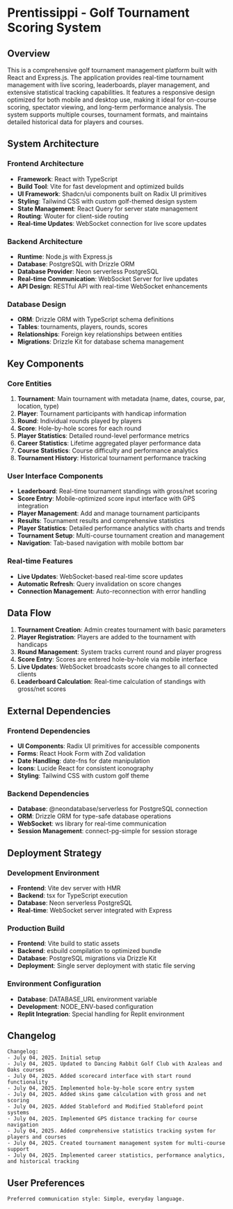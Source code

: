# Prentissippi - Golf Tournament Scoring System

## Overview

This is a comprehensive golf tournament management platform built with React and Express.js. The application provides real-time tournament management with live scoring, leaderboards, player management, and extensive statistical tracking capabilities. It features a responsive design optimized for both mobile and desktop use, making it ideal for on-course scoring, spectator viewing, and long-term performance analysis. The system supports multiple courses, tournament formats, and maintains detailed historical data for players and courses.

## System Architecture

### Frontend Architecture
- **Framework**: React with TypeScript
- **Build Tool**: Vite for fast development and optimized builds
- **UI Framework**: Shadcn/ui components built on Radix UI primitives
- **Styling**: Tailwind CSS with custom golf-themed design system
- **State Management**: React Query for server state management
- **Routing**: Wouter for client-side routing
- **Real-time Updates**: WebSocket connection for live score updates

### Backend Architecture
- **Runtime**: Node.js with Express.js
- **Database**: PostgreSQL with Drizzle ORM
- **Database Provider**: Neon serverless PostgreSQL
- **Real-time Communication**: WebSocket Server for live updates
- **API Design**: RESTful API with real-time WebSocket enhancements

### Database Design
- **ORM**: Drizzle ORM with TypeScript schema definitions
- **Tables**: tournaments, players, rounds, scores
- **Relationships**: Foreign key relationships between entities
- **Migrations**: Drizzle Kit for database schema management

## Key Components

### Core Entities
1. **Tournament**: Main tournament with metadata (name, dates, course, par, location, type)
2. **Player**: Tournament participants with handicap information
3. **Round**: Individual rounds played by players
4. **Score**: Hole-by-hole scores for each round
5. **Player Statistics**: Detailed round-level performance metrics
6. **Career Statistics**: Lifetime aggregated player performance data
7. **Course Statistics**: Course difficulty and performance analytics
8. **Tournament History**: Historical tournament performance tracking

### User Interface Components
- **Leaderboard**: Real-time tournament standings with gross/net scoring
- **Score Entry**: Mobile-optimized score input interface with GPS integration
- **Player Management**: Add and manage tournament participants
- **Results**: Tournament results and comprehensive statistics
- **Player Statistics**: Detailed performance analytics with charts and trends
- **Tournament Setup**: Multi-course tournament creation and management
- **Navigation**: Tab-based navigation with mobile bottom bar

### Real-time Features
- **Live Updates**: WebSocket-based real-time score updates
- **Automatic Refresh**: Query invalidation on score changes
- **Connection Management**: Auto-reconnection with error handling

## Data Flow

1. **Tournament Creation**: Admin creates tournament with basic parameters
2. **Player Registration**: Players are added to the tournament with handicaps
3. **Round Management**: System tracks current round and player progress
4. **Score Entry**: Scores are entered hole-by-hole via mobile interface
5. **Live Updates**: WebSocket broadcasts score changes to all connected clients
6. **Leaderboard Calculation**: Real-time calculation of standings with gross/net scores

## External Dependencies

### Frontend Dependencies
- **UI Components**: Radix UI primitives for accessible components
- **Forms**: React Hook Form with Zod validation
- **Date Handling**: date-fns for date manipulation
- **Icons**: Lucide React for consistent iconography
- **Styling**: Tailwind CSS with custom golf theme

### Backend Dependencies
- **Database**: @neondatabase/serverless for PostgreSQL connection
- **ORM**: Drizzle ORM for type-safe database operations
- **WebSocket**: ws library for real-time communication
- **Session Management**: connect-pg-simple for session storage

## Deployment Strategy

### Development Environment
- **Frontend**: Vite dev server with HMR
- **Backend**: tsx for TypeScript execution
- **Database**: Neon serverless PostgreSQL
- **Real-time**: WebSocket server integrated with Express

### Production Build
- **Frontend**: Vite build to static assets
- **Backend**: esbuild compilation to optimized bundle
- **Database**: PostgreSQL migrations via Drizzle Kit
- **Deployment**: Single server deployment with static file serving

### Environment Configuration
- **Database**: DATABASE_URL environment variable
- **Development**: NODE_ENV-based configuration
- **Replit Integration**: Special handling for Replit environment

## Changelog

```
Changelog:
- July 04, 2025. Initial setup
- July 04, 2025. Updated to Dancing Rabbit Golf Club with Azaleas and Oaks courses
- July 04, 2025. Added scorecard interface with start round functionality
- July 04, 2025. Implemented hole-by-hole score entry system
- July 04, 2025. Added skins game calculation with gross and net scoring
- July 04, 2025. Added Stableford and Modified Stableford point systems
- July 04, 2025. Implemented GPS distance tracking for course navigation
- July 04, 2025. Added comprehensive statistics tracking system for players and courses
- July 04, 2025. Created tournament management system for multi-course support
- July 04, 2025. Implemented career statistics, performance analytics, and historical tracking
```

## User Preferences

```
Preferred communication style: Simple, everyday language.
```